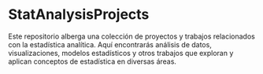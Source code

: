 # StatAnalysisProjects
Este repositorio alberga una colección de proyectos y trabajos relacionados con la estadística analítica. Aquí encontrarás análisis de datos, visualizaciones, modelos estadísticos y otros trabajos que exploran y aplican conceptos de estadística en diversas áreas. 
